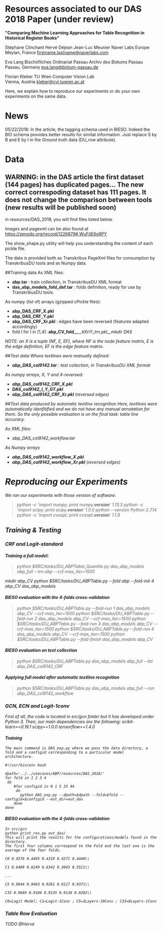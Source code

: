 # Resources associated to our DAS 2018 Paper (under review)

__"Comparing Machine Learning Approaches for Table Recognition in Historical Register Books"__

  Stéphane Clinchant
  Hervé Déjean
  Jean-Luc Meunier
  Naver Labs Europe
  Meylan, France
  firstname.lastname@naverlabs.com 
 
  Eva Lang
  Bischöfliches Ordinariat Passau
  Archiv des Bistums Passau
  Passau, Germany
  eva.lang@bistum-passau.de

  Florian Kleber
  TU Wien
  Computer Vision Lab	 
  Vienna, Austria
  kleber@cvl.tuwien.ac.at


Here, we explain how to reproduce our experiments or do your own experiments on the same data.


# News
05/22/2018: In the article, the tagging schema used in BIESO. Indeed the BIO schema provides better results for similat information. Just replace S by B and E by I in the Ground truth data (DU_row attribute).

# Data
## WARNING: in the DAS article the first dataset (144 pages) has duplicated pages... The new correct correspoding dataset has 111 pages. It does not change the comparison between tools (new results will be published soon)

in resources/DAS_2018, you will find files listed below. 

Images and pagexml can be also found  at https://zenodo.org/record/1226879#.WuFitE6g9PY


The show_shape.py utility will help you understanding the content of each pickle file. 

The data is provided both as Transkribus PageXml files for consumption by TranskribusDU tools and as Numpy data.

##Training data
As XML files:
- __abp.tar__ : train collection, in TranskribusDU XML format
- __das_abp_models_fold_def.tar__ : folds definition, ready for use by TranskribusDU tools.

As numpy (list of) arrays (gzipped cPickle files):
- __abp_DAS_CRF_X.pkl__   
- __abp_DAS_CRF_Y.pkl__
- __abp_DAS_CRF_Xr.pkl__ : edges have been reversed (features adapted accordingly)
- fold I for I in [1,4]: __abp_CV_fold___<I>___tlXrlY_trn.pkl__mkdir DAS

NOTE: an X is a tuple (NF, E, EF), where NF is the node feature matrix, E is the edge definition, EF is the edge feature matrix.

##Test data
Where textlines were manually defined:
- __abp_DAS_col9142.tar__ : test collection, in TranskribusDU XML format

As numpy arrays, X, Y and X-reversed:
- __abp_DAS_col9142_CRF_X.pkl__
- __DAS_col9142_l_Y_GT.pkl__  
- __abp_DAS_col9142_CRF_Xr.pkl__   (reversed edges)

##Test data produced by automatic textline recognition
Here, textlines were automatically idenfitified and we do not have any manual annotation for them. So the only possible evaluation is on the final task: table line accuracy.

As XML files:
- abp_DAS_col9142_workflow.tar

As Numpy arrays
- __abp_DAS_col9142_workflow_X.pkl__   
- __abp_DAS_col9142_workflow_Xr.pkl__    (reversed edges)

# Reproducing our Experiments

We ran our experiments with those version of software:
> python -c 'import numpy; print numpy.__version__'
1.13.3
> python -c 'import scipy; print scipy.__version__'
1.0.0
> python --version
Python 2.7.14
> python -c 'import cvxopt; print cvxopt.__version__'
1.1.9

## Training & Testing

### CRF and Logit-standard

#### Training a full model:
> python $SRC/tasks/DU_ABPTable_Quantile.py   das_abp_models abp_full   --trn abp --crf-max_iter=1500

mkdir abp_CV
python $SRC/tasks/DU_ABPTable.py  --fold abp --fold-init 4  abp_CV  das_abp_models
#### BIESO evaluation with the 4-folds cross-validation
> python $SRC/tasks/DU_ABPTable.py --fold-run 1  das_abp_models abp_CV --crf-max_iter=1500
> python $SRC/tasks/DU_ABPTable.py --fold-run 2  das_abp_models abp_CV --crf-max_iter=1500
> python $SRC/tasks/DU_ABPTable.py --fold-run 3  das_abp_models abp_CV --crf-max_iter=1500
> python $SRC/tasks/DU_ABPTable.py --fold-run 4  das_abp_models abp_CV --crf-max_iter=1500
> python $SRC/tasks/DU_ABPTable.py --fold-finish das_abp_models abp_CV

#### BIESO evaluation on test collection
> python $SRC/tasks/DU_ABPTable.py   das_abp_models abp_full --tst abp_DAS_col9142_CRF

#### Applying full model after automatic textline recognition
> python $SRC/tasks/DU_ABPTable.py das_abp_models abp_full --run abp_DAS_col9142_workflow


### GCN, ECN and Logit-1conv

First of all, the code is located in src/gcn folder but it has developed under Python 3.
Then, our main dependencies are the following:
    scikit-learn==0.19.1
    scipy==1.0.0
    tensorflow==1.4.0


#### Training

    The main command is DAS_exp.py where we pass the data directory, a fold and a configid corresponding to a particular model
    architecture.

    #!/usr/bin/env bash

    dpath='../../usecases/ABP/resources/DAS_2018/'
    for fold in 1 2 3 4
     do
        #for configid in 0 1 5 33 44
         do
           python DAS_exp.py --dpath=$dpath --fold=$fold --configid=$configid --out_dir=out_das
        done
    done

#### BIESO evaluation with the 4-folds cross-validation
    In src/gcn
    python print_res.py out_das/
    This will print the results for the configurations/models found in the directory.
    The first four columns correspond to the Fold and the last one is the average of the four folds.

    C0 0.4576 0.4495 0.4319 0.4371 0.4440\\

    C1 0.6409 0.6249 0.6342 0.3043 0.5511\\

    ...

    C5 0.9644 0.9463 0.9261 0.9117 0.9371\\

    C33 0.9669 0.9184 0.9135 0.9138 0.9282\\

    C0=Logit Model; C1=Logit-1Conv ; C5=3Layers-10Conv ; C33=8Layers-1Conv

### Table Row Evaluation
TODO @Hervé





